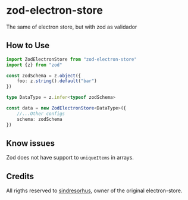 # zod-electron-store

The same of electron store, but with zod as validador

## How to Use

```ts
import ZodElectronStore from "zod-electron-store"
import {z} from "zod"

const zodSchema = z.object({
	foo: z.string().default("bar")
})

type DataType = z.infer<typeof zodSchema>

const data = new ZodElectronStore<DataType>({
	//...Other configs
	schema: zodSchema
})
```

## Know issues

Zod does not have support to `uniqueItems` in arrays.

## Credits

All rigths reserved to [sindresorhus](https://github.com/sindresorhus), owner of the original electron-store.